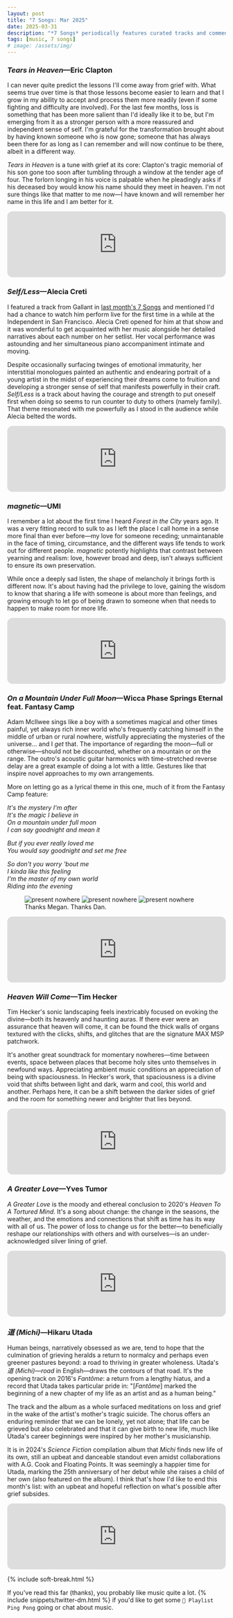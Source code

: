 ```yaml
---
layout: post
title: "7 Songs: Mar 2025"
date: 2025-03-31
description: "*7 Songs* periodically features curated tracks and commentary for a more personal music discovery experience."
tags: [music, 7 songs]
# image: /assets/img/
---
```


### _Tears in Heaven_—Eric Clapton

I can never quite predict the lessons I'll come away from grief with. What seems true over time is that those lessons become easier to learn and that I grow in my ability to accept and process them more readily (even if some fighting and difficulty are involved). For the last few months, loss is something that has been more salient than I'd ideally like it to be, but I'm emerging from it as a stronger person with a more reassured and independent sense of self. I'm grateful for the transformation brought about by having known someone who is now gone; someone that has always been there for as long as I can remember and will now continue to be there, albeit in a different way.

*Tears in Heaven* is a tune with grief at its core: Clapton's tragic memorial of his son gone too soon after tumbling through a window at the tender age of four. The forlorn longing in his voice is palpable when he pleadingly asks if his deceased boy would know his name should they meet in heaven. I'm not sure things like that matter to me now—I have known and will remember her name in this life and I am better for it.

<iframe class="mt-50" style="border-radius:12px" src="https://open.spotify.com/embed/track/1kgdslQYmeTR4thk9whoRw?utm_source=generator" width="100%" height="152" frameBorder="0" allowfullscreen="" allow="autoplay; clipboard-write; encrypted-media; fullscreen; picture-in-picture" loading="lazy"></iframe>

<h3 class="mt-200"><em>Self/Less</em>—Alecia Creti</h3>

I featured a track from Gallant in [last month's 7 Songs](/blog/2025/02/19/7-songs-feb-2025) and mentioned I'd had a chance to watch him perform live for the first time in a while at the Independent in San Francisco. Alecia Creti opened for him at that show and it was wonderful to get acquainted with her music alongside her detailed narratives about each number on her setlist. Her vocal performance was astounding and her simultaneous piano accompaniment intimate and moving.

Despite occasionally surfacing twinges of emotional immaturity, her interstitial monologues painted an authentic and endearing portrait of a young artist in the midst of experiencing their dreams come to fruition and developing a stronger sense of self that manifests powerfully in their craft. *Self/Less* is a track about having the courage and strength to put oneself first when doing so seems to run counter to duty to others (namely family). That theme resonated with me powerfully as I stood in the audience while Alecia belted the words.

<iframe class="mt-50" style="border-radius:12px" src="https://open.spotify.com/embed/track/7358J7q6CvnvVPui2ogvlE?utm_source=generator" width="100%" height="152" frameBorder="0" allowfullscreen="" allow="autoplay; clipboard-write; encrypted-media; fullscreen; picture-in-picture" loading="lazy"></iframe>

<h3 class="mt-200"><em>magnetic</em>—UMI</h3>

I remember a lot about the first time I heard *Forest in the City* years ago. It was a very fitting record to sulk to as I left the place I call home in a sense more final than ever before—my love for someone receding; unmaintanable in the face of timing, circumstance, and the different ways life tends to work out for different people. *magnetic* potently highlights that contrast between yearning and realism: love, however broad and deep, isn't always sufficient to ensure its own preservation.

While once a deeply sad listen, the shape of melancholy it brings forth is different now. It's about having had the privilege to love, gaining the wisdom to know that sharing a life with someone is about more than feelings, and growing enough to let go of being drawn to someone when that needs to happen to make room for more life.

<iframe class="mt-50" style="border-radius:12px" src="https://open.spotify.com/embed/track/64tHsFnlwPJucfb6ohkkRt?utm_source=generator" width="100%" height="152" frameBorder="0" allowfullscreen="" allow="autoplay; clipboard-write; encrypted-media; fullscreen; picture-in-picture" loading="lazy"></iframe>

<h3 class="mt-200"><em>On a Mountain Under Full Moon</em>—Wicca Phase Springs Eternal feat. Fantasy Camp</h3>

Adam McIlwee sings like a boy with a sometimes magical and other times painful, yet always rich inner world who's frequently catching himself in the middle of urban or rural nowhere, wistfully appreciating the mysteries of the universe... and I *get* that. The importance of regarding the moon—full or otherwise—should not be discounted, whether on a mountain or on the range. The outro's acoustic guitar harmonics with time-stretched reverse delay are a great example of doing a lot with a little. Gestures like that inspire novel approaches to my own arrangements.

More on letting go as a lyrical theme in this one, much of it from the Fantasy Camp feature:

*It's the mystery I'm after*<br>
*It's the magic I believe in*<br>
*On a mountain under full moon*<br>
*I can say goodnight and mean it*

*But if you ever really loved me*<br>
*You would say goodnight and set me free*

*So don't you worry 'bout me*<br>
*I kinda like this feeling*<br>
*I'm the master of my own world*<br>
*Riding into the evening*

<figure>
    <div class="grid col2" style="grid-template-rows: auto auto">
        <img style="grid-row: 1 / 3" alt="present nowhere" src="/assets/img/2025-03-31-present-nowhere_01.webp" />
        <img alt="present nowhere" src="/assets/img/2025-03-31-present-nowhere_02.webp" />
        <img alt="present nowhere" src="/assets/img/2025-03-31-present-nowhere_03.webp" />
    </div>
    <figcaption>Thanks Megan. Thanks Dan.</figcaption>
</figure>

<iframe style="border-radius:12px" src="https://open.spotify.com/embed/track/7ENs0e9ZM3azBKM58lDM47?utm_source=generator" width="100%" height="152" frameBorder="0" allowfullscreen="" allow="autoplay; clipboard-write; encrypted-media; fullscreen; picture-in-picture" loading="lazy"></iframe>

<h3 class="mt-200"><em>Heaven Will Come</em>—Tim Hecker</h3>

Tim Hecker's sonic landscaping feels inextricably focused on evoking the divine—both its heavenly and haunting auras. If there ever were an assurance that heaven will come, it can be found the thick walls of organs textured with the clicks, shifts, and glitches that are the signature MAX MSP patchwork.

It's another great soundtrack for momentary nowheres—time between events, space between places that become holy sites unto themselves in newfound ways. Appreciating ambient music conditions an appreciation of being with spaciousness. In Hecker's work, that spaciousness is a divine void that shifts between light and dark, warm and cool, this world and another. Perhaps here, it can be a shift between the darker sides of grief and the room for something newer and brighter that lies beyond.

<iframe class="mt-50" style="border-radius:12px" src="https://open.spotify.com/embed/track/4XL9nn0qDcLA25X88wxmrw?utm_source=generator" width="100%" height="152" frameBorder="0" allowfullscreen="" allow="autoplay; clipboard-write; encrypted-media; fullscreen; picture-in-picture" loading="lazy"></iframe>

<h3 class="mt-200"><em>A Greater Love</em>—Yves Tumor</h3>

*A Greater Love* is the moody and ethereal conclusion to 2020's *Heaven To A Tortured Mind*. It's a song about change: the change in the seasons, the weather, and the emotions and connections that shift as time has its way with all of us. The power of loss to change us for the better—to beneficially reshape our relationships with others and with ourselves—is an under-acknowledged silver lining of grief.

<iframe class="mt-50" style="border-radius:12px" src="https://open.spotify.com/embed/track/3u3kKwR4TgxtPxJFvVWn7F?utm_source=generator" width="100%" height="152" frameBorder="0" allowfullscreen="" allow="autoplay; clipboard-write; encrypted-media; fullscreen; picture-in-picture" loading="lazy"></iframe>

<h3 class="mt-200"><em>道 (Michi)</em>—Hikaru Utada</h3>

Human beings, narratively obsessed as we are, tend to hope that the culmination of grieving heralds a return to normalcy and perhaps even greener pastures beyond: a road to thriving in greater wholeness. Utada's *道 (Michi)*—*road* in English—draws the contours of that road. It's the opening track on 2016's *Fantôme*: a return from a lengthy hiatus, and a record that Utada takes particular pride in: "[*Fantôme*] marked the beginning of a new chapter of my life as an artist and as a human being."

The track and the album as a whole surfaced meditations on loss and grief in the wake of the artist's mother's tragic suicide. The chorus offers an enduring reminder that we can be lonely, yet not alone; that life can be grieved but also celebrated and that it can give birth to new life, much like Utada's career beginnings were inspired by her mother's musicianship.

It is in 2024's *Science Fiction* compilation album that *Michi* finds new life of its own, still an upbeat and danceable standout even amidst collaborations with A.G. Cook and Floating Points. It was seemingly a happier time for Utada, marking the 25th anniversary of her debut while she raises a child of her own (also featured on the album). I think that's how I'd like to end this month's list: with an upbeat and hopeful reflection on what's possible after grief subsides.

<iframe class="mt-50" style="border-radius:12px" src="https://open.spotify.com/embed/track/4H8iChdvjdsxrxSAVi9Wy1?utm_source=generator" width="100%" height="152" frameBorder="0" allowfullscreen="" allow="autoplay; clipboard-write; encrypted-media; fullscreen; picture-in-picture" loading="lazy"></iframe>

{% include soft-break.html %}

If you've read this far (thanks), you probably like music quite a lot. {% include snippets/twitter-dm.html %} if you'd like to get some <code>🏓 Playlist Ping Pong</code> going or chat about music.
